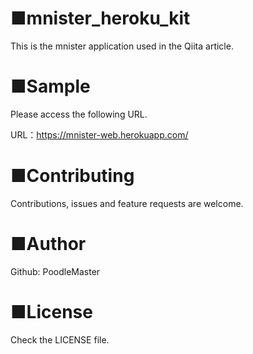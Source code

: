 # ■mnister_heroku_kit
This is the mnister application used in the Qiita article.

# ■Sample
Please access the following URL.

URL：https://mnister-web.herokuapp.com/

# ■Contributing
Contributions, issues and feature requests are welcome.

# ■Author
Github: PoodleMaster

# ■License
Check the LICENSE file.
